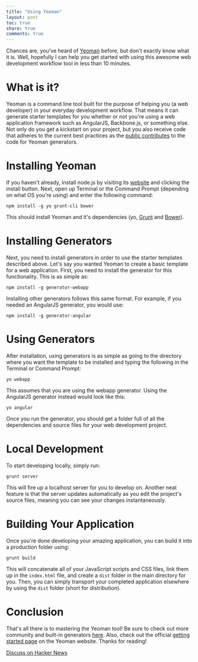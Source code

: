 ```yaml
---
title: "Using Yeoman"
layout: post
toc: true
share: true
comments: true
---
```


Chances are, you've heard of [Yeoman](http://yeoman.io/) before, but don't exactly know what it is. Well, hopefully I can help you get started with using this awesome web development workflow tool in less than 10 minutes.

# What is it?

Yeoman is a command line tool built for the purpose of helping you (a web developer) in your everyday development workflow. That means it can generate starter templates for you whether or not you're using a web application framework such as AngularJS, Backbone.js, or something else. Not only do you get a kickstart on your project, but you also receive code that adheres to the current best practices as the [public contributes](http://yeoman.io/community-generators.html) to the code for Yeoman generators.

# Installing Yeoman

If you haven't already, install node.js by visiting its [website](http://nodejs.org/) and clicking the install button. Next, open up Terminal or the Command Prompt (depending on what OS you're using) and enter the following command:

```console
npm install -g yo grunt-cli bower
```

This should install Yeoman and it's dependencies (yo, [Grunt](http://gruntjs.com/) and [Bower](http://bower.io/)).

# Installing Generators

Next, you need to install generators in order to use the starter templates described above. Let's say you wanted Yeoman to create a basic template for a web application. First, you need to install the generator for this functionality. This is as simple as:

```console
npm install -g generator-webapp
```

Installing other generators follows this same format. For example, if you needed an AngularJS generator, you would use:

```console
npm install -g generator-angular
```

# Using Generators

After installation, using generators is as simple as going to the directory where you want the template to be installed and typing the following in the Terminal or Command Prompt:

```console
yo webapp
```

This assumes that you are using the webapp generator. Using the AngularJS generator instead would look like this:

```console
yo angular
```

Once you run the generator, you should get a folder full of all the dependencies and source files for your web development project.

# Local Development

To start developing locally, simply run:

```console
grunt server
```

This will fire up a localhost server for you to develop on. Another neat feature is that the server updates automatically as you edit the project's source files, meaning you can see your changes instantaneously.

# Building Your Application

Once you're done developing your amazing application, you can build it into a production folder using:

```console
grunt build
```

This will concatenate all of your JavaScript scripts and CSS files, link them up in the `index.html` file, and create a `dist` folder in the main directory for you. Then, you can simply transport your completed application elsewhere by using the `dist` folder (short for distribution).

# Conclusion

That's all there is to mastering the Yeoman tool! Be sure to check out more community and built-in generators [here](http://yeoman.io/community-generators.html). Also, check out the official [getting started page](http://yeoman.io/gettingstarted.html) on the Yeoman website. Thanks for reading!

<a href="https://news.ycombinator.com/item?id=6151904" class="button">Discuss on Hacker News</a>
